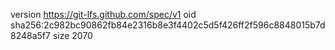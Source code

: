 version https://git-lfs.github.com/spec/v1
oid sha256:2c982bc90862fb84e2316b8e3f4402c5d5f426ff2f596c8848015b7d8248a5f7
size 2070
